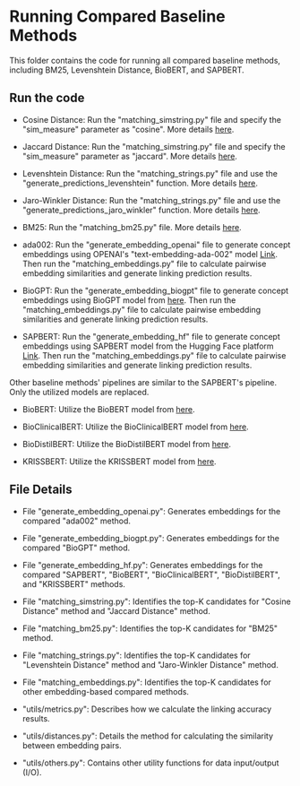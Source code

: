 # Running Compared Baseline Methods
This folder contains the code for running all compared baseline methods, including BM25, Levenshtein Distance, BioBERT, and SAPBERT.

## Run the code
* Cosine Distance: Run the "matching_simstring.py" file and specify the "sim_measure" parameter as "cosine". More details [here](https://github.com/nullnull/simstring).

* Jaccard Distance: Run the "matching_simstring.py" file and specify the "sim_measure" parameter as "jaccard". More details [here](https://github.com/nullnull/simstring).

* Levenshtein Distance: Run the "matching_strings.py" file and use the "generate_predictions_levenshtein" function. More details [here](https://pypi.org/project/python-Levenshtein/).

* Jaro-Winkler Distance: Run the "matching_strings.py" file and use the "generate_predictions_jaro_winkler" function. More details [here](https://pypi.org/project/textdistance/).

* BM25: Run the "matching_bm25.py" file. More details [here](https://github.com/dorianbrown/rank_bm25/tree/master).

* ada002: Run the "generate_embedding_openai" file to generate concept embeddings using OPENAI's "text-embedding-ada-002" model [Link](https://openai.com/blog/new-and-improved-embedding-model). Then run the "matching_embeddings.py" file to calculate pairwise embedding similarities and generate linking prediction results.

* BioGPT: Run the "generate_embedding_biogpt" file to generate concept embeddings using BioGPT model from [here](microsoft/biogpt). Then run the "matching_embeddings.py" file to calculate pairwise embedding similarities and generate linking prediction results.

* SAPBERT: Run the "generate_embedding_hf" file to generate concept embeddings using SAPBERT model from the Hugging Face platform [Link](cambridgeltl/SapBERT-from-PubMedBERT-fulltext). Then run the "matching_embeddings.py" file to calculate pairwise embedding similarities and generate linking prediction results.

Other baseline methods' pipelines are similar to the SAPBERT's pipeline. Only the utilized models are replaced.

* BioBERT: Utilize the BioBERT model from [here](https://huggingface.co/dmis-lab/biobert-v1.1).

* BioClinicalBERT: Utilize the BioClinicalBERT model from [here](https://huggingface.co/emilyalsentzer/Bio_ClinicalBERT).

* BioDistilBERT: Utilize the BioDistilBERT model from [here](https://huggingface.co/nlpie/bio-distilbert-uncased).

* KRISSBERT: Utilize the KRISSBERT model from [here](https://huggingface.co/microsoft/BiomedNLP-KRISSBERT-PubMed-UMLS-EL).

## File Details

* File "generate_embedding_openai.py": Generates embeddings for the compared "ada002" method.

* File "generate_embedding_biogpt.py": Generates embeddings for the compared "BioGPT" method.

* File "generate_embedding_hf.py": Generates embeddings for the compared "SAPBERT", "BioBERT", "BioClinicalBERT", "BioDistilBERT", and "KRISSBERT" methods.

* File "matching_simstring.py": Identifies the top-K candidates for "Cosine Distance" method and "Jaccard Distance" method.

* File "matching_bm25.py": Identifies the top-K candidates for "BM25" method.

* File "matching_strings.py": Identifies the top-K candidates for "Levenshtein Distance" method and "Jaro-Winkler Distance" method.

* File "matching_embeddings.py": Identifies the top-K candidates for other embedding-based compared methods.

* "utils/metrics.py": Describes how we calculate the linking accuracy results.

* "utils/distances.py": Details the method for calculating the similarity between embedding pairs.

* "utils/others.py": Contains other utility functions for data input/output (I/O).